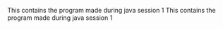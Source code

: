 This contains the program made during java session 1
This contains the program made during java session 1
